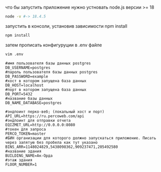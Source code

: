 что бы запустить приложение нужно устновать node.js версии >= 18
```bash
node -v #-> 18.4.5
```
запустить в консоли, установив зависимости npm install
```bash
npm install
```
затем прописать конфигуруции в .env файле
```bash
vim .env
```
```dotenv
#имя пользователя базы данных postgres
DB_USERNAME=postgres
#пароль пользователя базы данных postgres
DB_PASSWORD=example
#хост в котором запущена база данных
DB_HOST=localhost
#порт в котором запущена база данных
DB_PORT=5432
#название базы данных
DB_NAME_DATABASE=postgres
```

```dotenv
#эндпоинт перко-веб; (локальный хост и порт)
API_URL=https://ru.percoweb.com/api
#эндпоинт для отправки отчета
EQIZMET_URL=http://0.0.0.0:8080
#токен для запроса
PERCO_TOKEN=master
#БИН организации для которого должно запускаться приложение. Писать через запятую без пробела как тут указано
BINS_ARR=1148024829,5438098362,909237471,205492580
#название здания
BUILDING_NAME=Ак-Орда
#этаж здания
FLOOR_NUMBER=1
```
